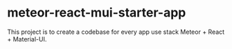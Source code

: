 # meteor-react-mui-starter-app

This project is to create a codebase for every app use stack Meteor + React + Material-UI.
